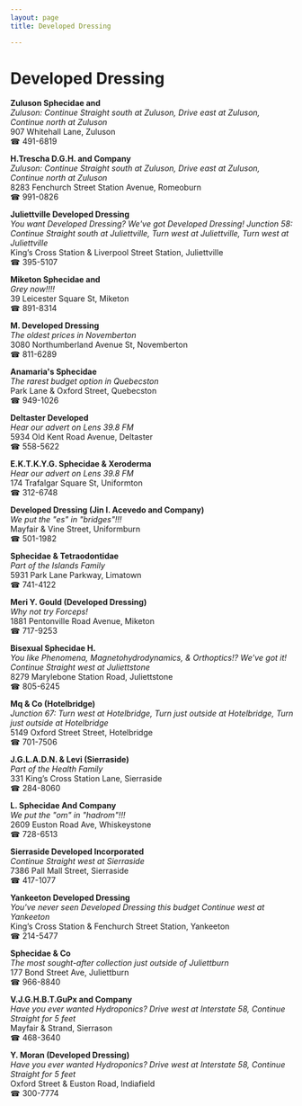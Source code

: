 ```yaml
---
layout: page 
title: Developed Dressing

---
```



# Developed Dressing


 **Zuluson Sphecidae and**  
_Zuluson: Continue Straight south at Zuluson, Drive east at Zuluson, Continue north at Zuluson_  
907 Whitehall Lane, Zuluson  
☎ 491-6819

**H.Trescha D.G.H. and Company**  
_Zuluson: Continue Straight south at Zuluson, Drive east at Zuluson, Continue north at Zuluson_  
8283 Fenchurch Street Station Avenue, Romeoburn  
☎ 991-0826

**Juliettville Developed Dressing**  
_You want Developed Dressing? We've got Developed Dressing! 
Junction 58: Continue Straight south at Juliettville, Turn west at Juliettville, Turn west at Juliettville_  
King’s Cross Station & Liverpool Street Station, Juliettville  
☎ 395-5107

**Miketon Sphecidae and**  
_Grey now!!!!_  
39 Leicester Square St, Miketon  
☎ 891-8314

**M. Developed Dressing**  
_The oldest prices in Novemberton_  
3080 Northumberland Avenue St, Novemberton  
☎ 811-6289

**Anamaria's Sphecidae**  
_The rarest budget option in Quebecston_  
Park Lane & Oxford Street, Quebecston  
☎ 949-1026

**Deltaster Developed**  
_Hear our advert on Lens 39.8 FM_  
5934 Old Kent Road Avenue, Deltaster  
☎ 558-5622

**E.K.T.K.Y.G. Sphecidae & Xeroderma**  
_Hear our advert on Lens 39.8 FM_  
174 Trafalgar Square St, Uniformton  
☎ 312-6748

**Developed Dressing (Jin I. Acevedo and Company)**  
_We put the "es" in "bridges"!!!_  
Mayfair & Vine Street, Uniformburn  
☎ 501-1982

**Sphecidae & Tetraodontidae**  
_Part of the Islands Family_  
5931 Park Lane Parkway, Limatown  
☎ 741-4122

**Meri Y. Gould (Developed Dressing)**  
_Why not try Forceps!_  
1881 Pentonville Road Avenue, Miketon  
☎ 717-9253

**Bisexual Sphecidae H.**  
_You like Phenomena, Magnetohydrodynamics, & Orthoptics!? We've got it! 
Continue Straight west at Juliettstone_  
8279 Marylebone Station Road, Juliettstone  
☎ 805-6245

**Mq & Co (Hotelbridge)**  
_Junction 67: Turn west at Hotelbridge, Turn just outside at Hotelbridge, Turn just outside at Hotelbridge_  
5149 Oxford Street Street, Hotelbridge  
☎ 701-7506

**J.G.L.A.D.N. & Levi (Sierraside)**  
_Part of the Health Family_  
331 King’s Cross Station Lane, Sierraside  
☎ 284-8060

**L. Sphecidae And Company**  
_We put the "om" in "hadrom"!!!_  
2609 Euston Road Ave, Whiskeystone  
☎ 728-6513

**Sierraside Developed Incorporated**  
_Continue Straight west at Sierraside_  
7386 Pall Mall Street, Sierraside  
☎ 417-1077

**Yankeeton Developed Dressing**  
_You've never seen Developed Dressing this budget 
Continue west at Yankeeton_  
King’s Cross Station & Fenchurch Street Station, Yankeeton  
☎ 214-5477

**Sphecidae & Co**  
_The most sought-after collection just outside of Juliettburn_  
177 Bond Street Ave, Juliettburn  
☎ 966-8840

**V.J.G.H.B.T.GuPx and Company**  
_Have you ever wanted Hydroponics? 
Drive west at Interstate 58, Continue Straight for 5 feet_  
Mayfair & Strand, Sierrason  
☎ 468-3640

**Y. Moran (Developed Dressing)**  
_Have you ever wanted Hydroponics? 
Drive west at Interstate 58, Continue Straight for 5 feet_  
Oxford Street & Euston Road, Indiafield  
☎ 300-7774

